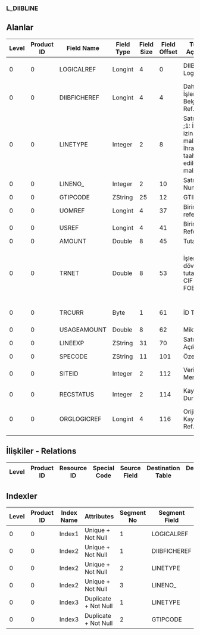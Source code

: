 ### L_DIIBLINE

## Alanlar

**Level**|**Product ID**|**Field Name**|**Field Type**|**Field Size**|**Field Offset**|**Türkçe Açıklama**|**Expression**
-----|-----|-----|-----|-----|-----|-----|-----
0|0|LOGICALREF|Longint|4|0|DIIB Satırı Log. Ref.|DIIBLINE Logical Reference
0|0|DIIBFICHEREF|Longint|4|4|Dahilde İşleme İzin Belgesi Ref.|Inward Processing License Reference
0|0|LINETYPE|Integer|2|8|Satır türü ;1: İthaline izin verilen malzeme;2: İhracı taahüt edilen malzeme|Line Type ;1: Permitted Importation Material;2: Subscribed Export Material
0|0|LINENO_|Integer|2|10|Satır Numarası|Line Number
0|0|GTIPCODE|ZString|25|12|GTIP Kodu|GTIP Code
0|0|UOMREF|Longint|4|37|Birim referansı|Units Reference
0|0|USREF|Longint|4|41|Birim Seti Referansı|Unit Sets Reference
0|0|AMOUNT|Double|8|45|Tutar|Amount
0|0|TRNET|Double|8|53|İşlem dövizi tutarı ;1: CIF İhtar;2: FOB Tutar|Transaction Currency Amount ;1: CIF Reminder;2: FOB Amount
0|0|TRCURR|Byte|1|61|İD Türü|Transaction Currency Type
0|0|USAGEAMOUNT|Double|8|62|Miktar|Quantity
0|0|LINEEXP|ZString|31|70|Satır Açıklaması|Line Description
0|0|SPECODE|ZString|11|101|Özel Kod|Aux. Code
0|0|SITEID|Integer|2|112|Veri Merkezi|Data Processing Site
0|0|RECSTATUS|Integer|2|114|Kayıt Durumu|Record Status
0|0|ORGLOGICREF|Longint|4|116|Orijinal Kayıt Log. Ref.|Original Record Logical Reference

## İlişkiler - Relations

**Level**|**Product ID**|**Resource ID**|**Special Code**|**Source Field**|**Destination Table**|**Destination Field**|**Relation Type**|**Extra Condition**
-----|-----|-----|-----|-----|-----|-----|-----|-----

## Indexler

**Level**|**Product ID**|**Index Name**|**Attributes**|**Segment No**|**Segment Field**|**Sense**
-----|-----|-----|-----|-----|-----|-----
0|0|Index1|Unique + Not Null|1|LOGICALREF|Ascending
0|0|Index2|Unique + Not Null|1|DIIBFICHEREF|Ascending
0|0|Index2|Unique + Not Null|2|LINETYPE|Ascending
0|0|Index2|Unique + Not Null|3|LINENO_|Ascending
0|0|Index3|Duplicate + Not Null|1|LINETYPE|Ascending
0|0|Index3|Duplicate + Not Null|2|GTIPCODE|Ascending
